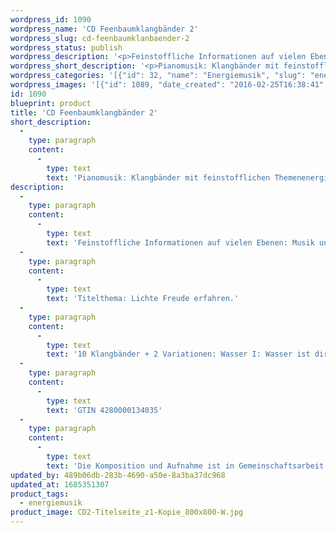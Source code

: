 ```yaml
---
wordpress_id: 1090
wordpress_name: 'CD Feenbaumklangbänder 2'
wordpress_slug: cd-feenbaumklanbaender-2
wordpress_status: publish
wordpress_description: '<p>Feinstoffliche Informationen auf vielen Ebenen: Musik und Energie. Piano: Andrea Hermenau. Energiefotografie und Kurzbeschreibung von Cl. Lübbert.</p><p>Titelthema: Lichte Freude erfahren.<br />10 Klangbänder + 2 Variationen: Wasser I: Wasser ist dir Lebenselixier; Liebe IX: Mit allem was ist; Lernen VIIc: Erwachsen sein: Entfaltung; Daseinskraft III: Vertrauen ins Leben an sich; Gelassenheit VI: Beruhigung und Loslassen von Zeitnot; Trost III: Umfassend; Liebe XI: Freude ist hier; Leichtigkeit IIa: Freundliches sich Fügen; Beziehungsanfang IV: Offenheit für wahrhaftige Kontakte; Freude XI: Ganz licht; Variation: Leichtigkeit IIa: Freundliches sich Fügen; Variation: Wasser I: Wasser ist dir Lebenselixier.</p><p>GTIN 4280000134035</p><p>Die Komposition und Aufnahme ist in Gemeinschaftsarbeit von Mitglieder der ElvedenEnergyArtGroup. Die CD ist von der Aufnahme bis zum Druck in Deutschland hergestellt. Alle Erlöse, die über unsere Herstellungskosten hinausgehen, fließen dem <a href="http://www.elveden.de/stiftung-foerderverein/">Elveden Förderverein (in Gründungsvorbereitung)</a> zu.</p>'
wordpress_short_description: '<p>Pianomusik: Klangbänder mit feinstofflichen Themenenergien. Titelthema: Lichte Freude erfahren</p>'
wordpress_categories: '[{"id": 32, "name": "Energiemusik", "slug": "energiemusik"}]'
wordpress_images: '[{"id": 1089, "date_created": "2016-02-25T16:38:41", "date_created_gmt": "2016-02-25T14:38:41", "date_modified": "2016-02-25T16:38:41", "date_modified_gmt": "2016-02-25T14:38:41", "src": "https://my.feenbaum.de/wp-content/uploads/2016/02/CD2-Titelseite_z1-Kopie_800x800-W.jpg", "name": "CD2 &#8211; Titelseite_z1 Kopie_800x800-W", "alt": ""}]'
id: 1090
blueprint: product
title: 'CD Feenbaumklangbänder 2'
short_description:
  -
    type: paragraph
    content:
      -
        type: text
        text: 'Pianomusik: Klangbänder mit feinstofflichen Themenenergien. Titelthema: Lichte Freude erfahren'
description:
  -
    type: paragraph
    content:
      -
        type: text
        text: 'Feinstoffliche Informationen auf vielen Ebenen: Musik und Energie. Piano: Andrea Hermenau. Energiefotografie und Kurzbeschreibung von Cl. Lübbert.'
  -
    type: paragraph
    content:
      -
        type: text
        text: 'Titelthema: Lichte Freude erfahren.'
  -
    type: paragraph
    content:
      -
        type: text
        text: '10 Klangbänder + 2 Variationen: Wasser I: Wasser ist dir Lebenselixier; Liebe IX: Mit allem was ist; Lernen VIIc: Erwachsen sein: Entfaltung; Daseinskraft III: Vertrauen ins Leben an sich; Gelassenheit VI: Beruhigung und Loslassen von Zeitnot; Trost III: Umfassend; Liebe XI: Freude ist hier; Leichtigkeit IIa: Freundliches sich Fügen; Beziehungsanfang IV: Offenheit für wahrhaftige Kontakte; Freude XI: Ganz licht; Variation: Leichtigkeit IIa: Freundliches sich Fügen; Variation: Wasser I: Wasser ist dir Lebenselixier.'
  -
    type: paragraph
    content:
      -
        type: text
        text: 'GTIN 4280000134035'
  -
    type: paragraph
    content:
      -
        type: text
        text: 'Die Komposition und Aufnahme ist in Gemeinschaftsarbeit von Mitglieder der ElvedenEnergyArtGroup. Die CD ist von der Aufnahme bis zum Druck in Deutschland hergestellt. Alle Erlöse, die über unsere Herstellungskosten hinausgehen, fließen dem Elveden Förderverein (in Gründungsvorbereitung) zu.'
updated_by: 489b06db-283b-4690-a50e-8a3ba37dc968
updated_at: 1685351307
product_tags:
  - energiemusik
product_image: CD2-Titelseite_z1-Kopie_800x800-W.jpg
---
```

